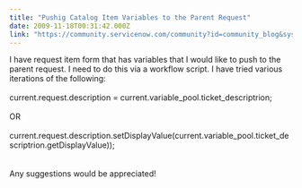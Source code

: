 ```yaml
---
title: "Pushig Catalog Item Variables to the Parent Request"
date: 2009-11-18T00:31:42.000Z
link: "https://community.servicenow.com/community?id=community_blog&sys_id=202ee26ddbd0dbc01dcaf3231f9619f1"
---
```

<p>I have request item form that has variables that I would like to push to the parent request. I need to do this via a workflow script. I have tried various iterations of the following:<br /><br />current.request.description = current.variable_pool.ticket_descriptrion;<br /><br /> OR<br /><br />current.request.description.setDisplayValue(current.variable_pool.ticket_descriptrion.getDisplayValue));<br /><br /><br />Any suggestions would be appreciated!</p>